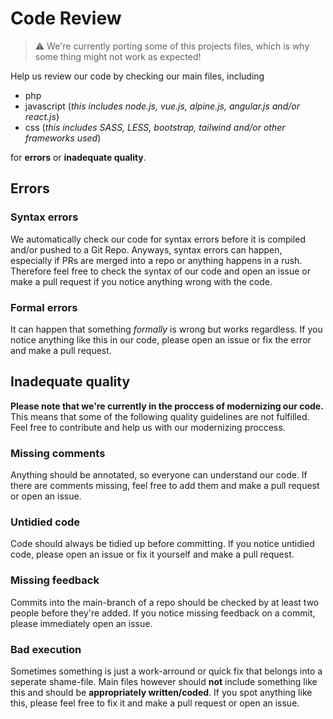 # Code Review

> ⚠️ We're currently porting some of this projects files, which is why some thing might not work as expected!

Help us review our code by checking our main files, including

- php
- javascript (*this includes node.js, vue.js, alpine.js, angular.js and/or react.js*) 
- css (*this includes SASS, LESS, bootstrap, tailwind and/or other frameworks used*)

for **errors** or **inadequate quality**.

## Errors

### Syntax errors

We automatically check our code for syntax errors before it is compiled and/or pushed to a Git Repo. 
Anyways, syntax errors can happen, especially if PRs are merged into a repo or anything happens in a rush. 
Therefore feel free to check the syntax of our code and open an issue or make a pull request if you notice anything wrong with the code.

### Formal errors

It can happen that something *formally* is wrong but works regardless. 
If you notice anything like this in our code, please open an issue or fix the error and make a pull request. 

## Inadequate quality

**Please note that we're currently in the proccess of modernizing our code.** This means that some of the following quality guidelines are not fulfilled.
Feel free to contribute and help us with our modernizing proccess. 

### Missing comments

Anything should be annotated, so everyone can understand our code. 
If there are comments missing, feel free to add them and make a pull request or open an issue.

### Untidied code

Code should always be tidied up before committing. 
If you notice untidied code, please open an issue or fix it yourself and make a pull request.

### Missing feedback

Commits into the main-branch of a repo should be checked by at least two people before they're added. 
If you notice missing feedback on a commit, please immediately open an issue. 

### Bad execution

Sometimes something is just a work-arround or quick fix that belongs into a seperate shame-file. 
Main files however should **not** include something like this and should be **appropriately written/coded**.
If you spot anything like this, please feel free to fix it and make a pull request or open an issue.
